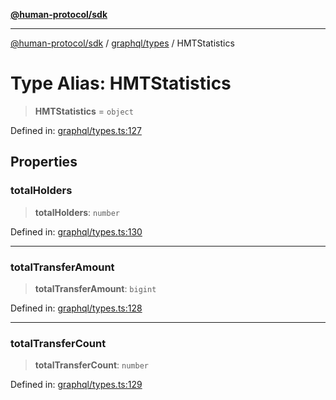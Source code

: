 [**@human-protocol/sdk**](../../../README.md)

***

[@human-protocol/sdk](../../../modules.md) / [graphql/types](../README.md) / HMTStatistics

# Type Alias: HMTStatistics

> **HMTStatistics** = `object`

Defined in: [graphql/types.ts:127](https://github.com/humanprotocol/human-protocol/blob/4dad01e5a92c46a45d83aec7fcaea2d2e541271c/packages/sdk/typescript/human-protocol-sdk/src/graphql/types.ts#L127)

## Properties

### totalHolders

> **totalHolders**: `number`

Defined in: [graphql/types.ts:130](https://github.com/humanprotocol/human-protocol/blob/4dad01e5a92c46a45d83aec7fcaea2d2e541271c/packages/sdk/typescript/human-protocol-sdk/src/graphql/types.ts#L130)

***

### totalTransferAmount

> **totalTransferAmount**: `bigint`

Defined in: [graphql/types.ts:128](https://github.com/humanprotocol/human-protocol/blob/4dad01e5a92c46a45d83aec7fcaea2d2e541271c/packages/sdk/typescript/human-protocol-sdk/src/graphql/types.ts#L128)

***

### totalTransferCount

> **totalTransferCount**: `number`

Defined in: [graphql/types.ts:129](https://github.com/humanprotocol/human-protocol/blob/4dad01e5a92c46a45d83aec7fcaea2d2e541271c/packages/sdk/typescript/human-protocol-sdk/src/graphql/types.ts#L129)
